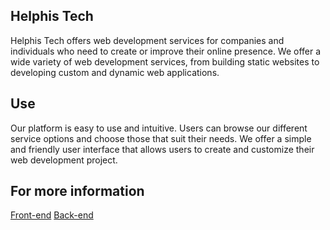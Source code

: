 ## Helphis Tech

Helphis Tech offers web development services for companies and individuals who need to create or improve their online presence. We offer a wide variety of web development services, from building static websites to developing custom and dynamic web applications.

## Use

Our platform is easy to use and intuitive. Users can browse our different service options and choose those that suit their needs. We offer a simple and friendly user interface that allows users to create and customize their web development project.

## For more information

[Front-end](https://github.com/MathiasB25/gelfishorn/tree/main/client)
[Back-end](https://github.com/MathiasB25/gelfishorn/tree/main/server)
